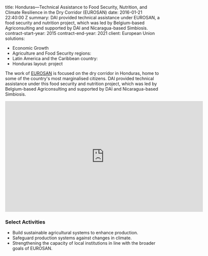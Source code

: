 
title: Honduras—Technical Assistance to Food Security, Nutrition, and Climate Resilience
  in the Dry Corridor (EUROSAN)
date: 2016-01-21 22:40:00 Z
summary: DAI provided technical assistance under EUROSAN, a food security and nutrition
  project, which was led by Belgium-based Agriconsulting and supported by DAI and
  Nicaragua-based Simbiosis.
contract-start-year: 2015
contract-end-year: 2021
client: European Union
solutions:
- Economic Growth
- Agriculture and Food Security
regions:
- Latin America and the Caribbean
country:
- Honduras
layout: project


The work of [EUROSAN](https://ec.europa.eu/international-partnerships/projects/eurosan-food-security-nutrition-and-resilience-honduran-dry-corridor_en) is focused on the dry corridor in Honduras, home to some of the country's most marginalised citizens. DAI provided technical assistance under this food security and nutrition project, which was led by Belgium-based Agriconsulting and supported by DAI and Nicaragua-based Simbiosis.

<iframe src="https://player.vimeo.com/video/287454409" width="640" height="360" frameborder="0" allowfullscreen></iframe>

### Select Activities

* Build sustainable agricultural systems to enhance production.
* Safeguard production systems against changes in climate.
* Strengthening the capacity of local institutions in line with the broader goals of EUROSAN.
